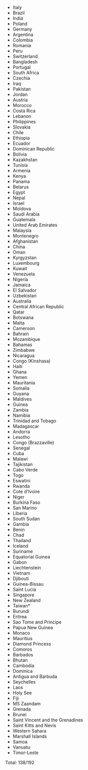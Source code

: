 * Italy
* Brazil
* India
* Poland
* Germany
* Argentina
* Colombia
* Romania
* Peru
* Switzerland
* Bangladesh
* Portugal
* South Africa
* Czechia
* Iraq
* Pakistan
* Jordan
* Austria
* Morocco
* Costa Rica
* Lebanon
* Philippines
* Slovakia
* Chile
* Ethiopia
* Ecuador
* Dominican Republic
* Bolivia
* Kazakhstan
* Tunisia
* Armenia
* Kenya
* Panama
* Belarus
* Egypt
* Nepal
* Israel
* Moldova
* Saudi Arabia
* Guatemala
* United Arab Emirates
* Malaysia
* Montenegro
* Afghanistan
* China
* Oman
* Kyrgyzstan
* Luxembourg
* Kuwait
* Venezuela
* Nigeria
* Jamaica
* El Salvador
* Uzbekistan
* Australia
* Central African Republic
* Qatar
* Botswana
* Malta
* Cameroon
* Bahrain
* Mozambique
* Bahamas
* Zimbabwe
* Nicaragua
* Congo (Kinshasa)
* Haiti
* Ghana
* Yemen
* Mauritania
* Somalia
* Guyana
* Maldives
* Guinea
* Zambia
* Namibia
* Trinidad and Tobago
* Madagascar
* Andorra
* Lesotho
* Congo (Brazzaville)
* Senegal
* Cuba
* Malawi
* Tajikistan
* Cabo Verde
* Togo
* Eswatini
* Rwanda
* Cote d'Ivoire
* Niger
* Burkina Faso
* San Marino
* Liberia
* South Sudan
* Gambia
* Benin
* Chad
* Thailand
* Iceland
* Suriname
* Equatorial Guinea
* Gabon
* Liechtenstein
* Vietnam
* Djibouti
* Guinea-Bissau
* Saint Lucia
* Singapore
* New Zealand
* Taiwan*
* Burundi
* Eritrea
* Sao Tome and Principe
* Papua New Guinea
* Monaco
* Mauritius
* Diamond Princess
* Comoros
* Barbados
* Bhutan
* Cambodia
* Dominica
* Antigua and Barbuda
* Seychelles
* Laos
* Holy See
* Fiji
* MS Zaandam
* Grenada
* Brunei
* Saint Vincent and the Grenadines
* Saint Kitts and Nevis
* Western Sahara
* Marshall Islands
* Samoa
* Vanuatu
* Timor-Leste

Total: 138/192
